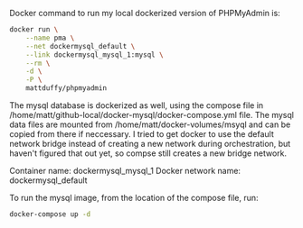 Docker command to run my local dockerized version of PHPMyAdmin is:
```bash
docker run \
	--name pma \
	--net dockermysql_default \
	--link dockermysql_mysql_1:mysql \
	--rm \
	-d \
	-P \
	mattduffy/phpmyadmin
```

The mysql database is dockerized as well, using the compose file in /home/matt/github-local/docker-mysql/docker-compose.yml file.  The mysql data files are mounted from /home/matt/docker-volumes/msyql and can be copied from there if neccessary.  I tried to get docker to use the default network bridge instead of creating a new network during orchestration, but haven't figured that out yet, so compse still creates a new bridge network.

Container name: dockermysql_mysql_1
Docker network name: dockermysql_default 

To run the mysql image, from the location of the compose file, run:
```bash
docker-compose up -d
```

